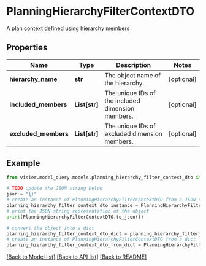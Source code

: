 # PlanningHierarchyFilterContextDTO

A plan context defined using hierarchy members

## Properties

Name | Type | Description | Notes
------------ | ------------- | ------------- | -------------
**hierarchy_name** | **str** | The object name of the hierarchy. | [optional] 
**included_members** | **List[str]** | The unique IDs of the included dimension members. | [optional] 
**excluded_members** | **List[str]** | The unique IDs of excluded dimension members. | [optional] 

## Example

```python
from visier.model_query.models.planning_hierarchy_filter_context_dto import PlanningHierarchyFilterContextDTO

# TODO update the JSON string below
json = "{}"
# create an instance of PlanningHierarchyFilterContextDTO from a JSON string
planning_hierarchy_filter_context_dto_instance = PlanningHierarchyFilterContextDTO.from_json(json)
# print the JSON string representation of the object
print(PlanningHierarchyFilterContextDTO.to_json())

# convert the object into a dict
planning_hierarchy_filter_context_dto_dict = planning_hierarchy_filter_context_dto_instance.to_dict()
# create an instance of PlanningHierarchyFilterContextDTO from a dict
planning_hierarchy_filter_context_dto_from_dict = PlanningHierarchyFilterContextDTO.from_dict(planning_hierarchy_filter_context_dto_dict)
```
[[Back to Model list]](../README.md#documentation-for-models) [[Back to API list]](../README.md#documentation-for-api-endpoints) [[Back to README]](../README.md)


